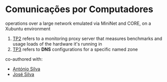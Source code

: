 # Comunicações por Computadores
operations over a large network emulated via MiniNet and CORE, on a Xubuntu environment

1. [TP2](https://github.com/ggoncalopereira/MIEI-projects/tree/master/3rd%20year/Comunica%C3%A7%C3%B5es%20por%20Computadores/TP2) refers to a monitoring proxy server that measures benchmarks and usage loads of the hardware it's running in
2. [TP3](https://github.com/ggoncalopereira/MIEI-projects/tree/master/3rd%20year/Comunica%C3%A7%C3%B5es%20por%20Computadores/TP3) refers to **DNS** configurations for a specific named zone

co-authored with:
+ [António Silva](https://github.com/To-Silva)
+ [José Silva](https://github.com/Jpvsilva)
